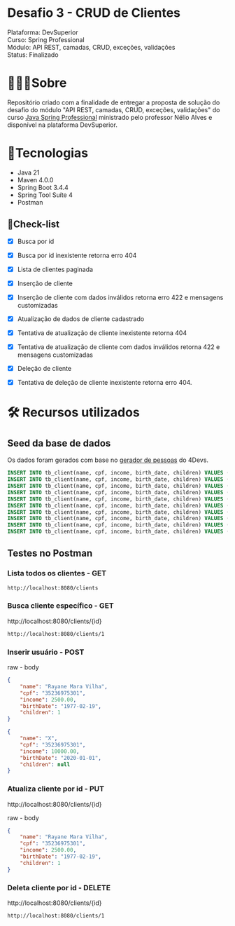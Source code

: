 <h1>Desafio 3 - CRUD de Clientes</h1>


Plataforma: DevSuperior <br />
Curso: Spring Professional <br />
Módulo: API REST, camadas, CRUD, exceções, validações <br />
Status: Finalizado <br />

# 👩🏼‍💻Sobre

Repositório criado com a finalidade de entregar a proposta de solução do desafio do módulo "API REST, camadas, CRUD, exceções, validações" do curso [Java Spring Professional](https://devsuperior.com.br/curso-java-spring-professional) ministrado pelo professor Nélio Alves e disponível na plataforma DevSuperior.

# 🤖Tecnologias

* Java 21
* Maven 4.0.0
* Spring Boot 3.4.4
* Spring Tool Suíte 4
* Postman

## 📄Check-list

- [x] Busca por id
- [x] Busca por id inexistente retorna erro 404
- [x] Lista de clientes paginada
- [x] Inserção de cliente
- [x] Inserção de cliente com dados inválidos retorna erro 422 e mensagens customizadas
- [x] Atualização de dados de cliente cadastrado
- [x] Tentativa de atualização de cliente inexistente retorna 404
- [x] Tentativa de atualização de cliente com dados inválidos retorna 422 e mensagens customizadas
- [x] Deleção de cliente
- [x] Tentativa de deleção de cliente inexistente retorna erro 404.


# 🛠️ Recursos utilizados

## Seed da base de dados

Os dados foram gerados com base no [gerador de pessoas](https://www.4devs.com.br/gerador_de_pessoas#google_vignette) do 4Devs.

```sql
INSERT INTO tb_client(name, cpf, income, birth_date, children) VALUES ('Nicole Laura Santos', '25978340773', 2630.0, '1987-02-19', 1);
INSERT INTO tb_client(name, cpf, income, birth_date, children) VALUES ('Gabriela Jéssica Antônia Cavalcanti', '17433154493', 15475.20, '1970-04-18', null);
INSERT INTO tb_client(name, cpf, income, birth_date, children) VALUES ('Liz Silvana Brito', '59520866752', 7641.33, '1957-05-02', 4);
INSERT INTO tb_client(name, cpf, income, birth_date, children) VALUES ('Juliana Andrea Adriana Nunes', '08943945337', 8463.02, '1981-11-11', 2);
INSERT INTO tb_client(name, cpf, income, birth_date, children) VALUES ('Ryan Thales de Paula', '56570601130', 8240.00, '1985-01-09', 2);
INSERT INTO tb_client(name, cpf, income, birth_date, children) VALUES ('Tiago Yago Freitas', '67520099610', 1620.00, '1988-02-01', 3);
INSERT INTO tb_client(name, cpf, income, birth_date, children) VALUES ('Julio Matheus Eduardo da Luz', '55450839014', 16030.00, '2000-03-19', null);
INSERT INTO tb_client(name, cpf, income, birth_date, children) VALUES ('Lucas Ryan Aparício', '58226957796', 9030.00, '2000-04-25', null);
INSERT INTO tb_client(name, cpf, income, birth_date, children) VALUES ('Eduarda Lucas Romaneli', '08823569923', 11045.00, '1984-07-15', null);
INSERT INTO tb_client(name, cpf, income, birth_date, children) VALUES ('Maiara Luz Spnoza', '06564977930', 18658.00, '1977-02-20', 3);
```

## Testes no Postman

### Lista todos os clientes - GET
```txt
http://localhost:8080/clients
```
### Busca cliente específico - GET
http://localhost:8080/clients/{id}

```txt
http://localhost:8080/clients/1
```
### Inserir usuário - POST
raw - body
```json
{
    "name": "Rayane Mara Vilha",
    "cpf": "35236975301",
    "income": 2500.00,
    "birthDate": "1977-02-19",
    "children": 1
}
```

```json
{
    "name": "X",
    "cpf": "35236975301",
    "income": 10000.00,
    "birthDate": "2020-01-01",
    "children": null
}
```
### Atualiza cliente por id - PUT
http://localhost:8080/clients/{id}

raw - body
```json
{
    "name": "Rayane Mara Vilha",
    "cpf": "35236975301",
    "income": 2500.00,
    "birthDate": "1977-02-19",
    "children": 1
}
```


### Deleta cliente por id - DELETE
http://localhost:8080/clients/{id}

```txt
http://localhost:8080/clients/1
```

